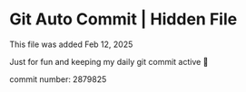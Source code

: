 # Git Auto Commit | Hidden File

This file was added Feb 12, 2025

Just for fun and keeping my daily git commit active 🤪

commit number: 2879825
